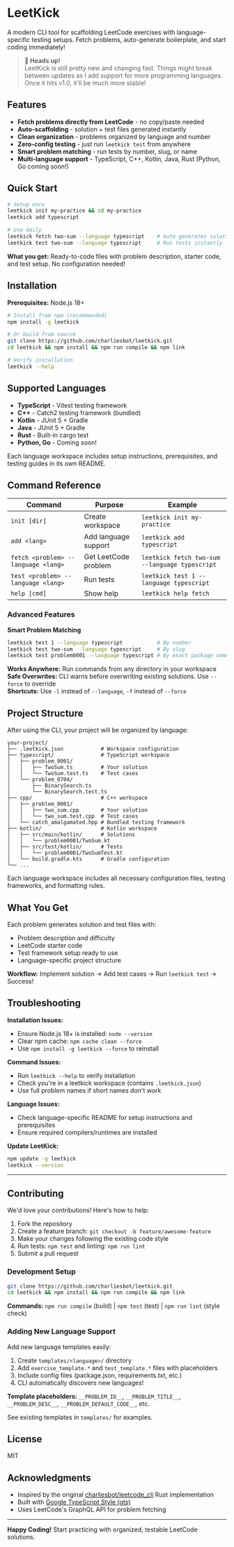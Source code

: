 # LeetKick

A modern CLI tool for scaffolding LeetCode exercises with language-specific testing setups. Fetch problems, auto-generate boilerplate, and start coding immediately!

> **🚧 Heads up!**  
> LeetKick is still pretty new and changing fast. Things might break between updates as I add support for more programming languages. Once it hits v1.0, it'll be much more stable!

## Features

- **Fetch problems directly from LeetCode** - no copy/paste needed
- **Auto-scaffolding** - solution + test files generated instantly  
- **Clean organization** - problems organized by language and number
- **Zero-config testing** - just run `leetkick test` from anywhere
- **Smart problem matching** - run tests by number, slug, or name
- **Multi-language support** - TypeScript, C++, Kotlin, Java, Rust (Python, Go coming soon!)

## Quick Start

```bash
# Setup once
leetkick init my-practice && cd my-practice
leetkick add typescript

# Use daily 
leetkick fetch two-sum --language typescript    # Auto-generates solution + test files
leetkick test two-sum --language typescript     # Run tests instantly
```

**What you get:** Ready-to-code files with problem description, starter code, and test setup. No configuration needed!

## Installation

**Prerequisites:** Node.js 18+

```bash
# Install from npm (recommended)
npm install -g leetkick

# Or build from source
git clone https://github.com/charliesbot/leetkick.git
cd leetkick && npm install && npm run compile && npm link

# Verify installation
leetkick --help
```

## Supported Languages

- **TypeScript** - Vitest testing framework
- **C++** - Catch2 testing framework (bundled)
- **Kotlin** - JUnit 5 + Gradle
- **Java** - JUnit 5 + Gradle
- **Rust** - Built-in cargo test
- **Python, Go** - Coming soon!

Each language workspace includes setup instructions, prerequisites, and testing guides in its own README.

## Command Reference

| Command | Purpose | Example |
|---------|---------|---------|
| `init [dir]` | Create workspace | `leetkick init my-practice` |
| `add <lang>` | Add language support | `leetkick add typescript` |
| `fetch <problem> --language <lang>` | Get LeetCode problem | `leetkick fetch two-sum --language typescript` |
| `test <problem> --language <lang>` | Run tests | `leetkick test 1 --language typescript` |
| `help [cmd]` | Show help | `leetkick help fetch` |

### Advanced Features

**Smart Problem Matching**
```bash
leetkick test 1 --language typescript           # By number
leetkick test two-sum --language typescript     # By slug  
leetkick test problem0001 --language typescript # By exact package name
```

**Works Anywhere:** Run commands from any directory in your workspace  
**Safe Overwrites:** CLI warns before overwriting existing solutions. Use `--force` to override  
**Shortcuts:** Use `-l` instead of `--language`, `-f` instead of `--force`


## Project Structure

After using the CLI, your project will be organized by language:

```
your-project/
├── .leetkick.json            # Workspace configuration
├── typescript/               # TypeScript workspace
│   ├── problem_0001/
│   │   ├── TwoSum.ts         # Your solution
│   │   └── TwoSum.test.ts    # Test cases
│   └── problem_0704/
│       ├── BinarySearch.ts
│       └── BinarySearch.test.ts
├── cpp/                      # C++ workspace  
│   ├── problem_0001/
│   │   ├── two_sum.cpp       # Your solution
│   │   └── two_sum.test.cpp  # Test cases
│   └── catch_amalgamated.hpp # Bundled testing framework
├── kotlin/                   # Kotlin workspace
│   ├── src/main/kotlin/      # Solutions
│   │   └── problem0001/TwoSum.kt
│   ├── src/test/kotlin/      # Tests  
│   │   └── problem0001/TwoSumTest.kt
│   └── build.gradle.kts      # Gradle configuration
└── ...
```

Each language workspace includes all necessary configuration files, testing frameworks, and formatting rules.

## What You Get

Each problem generates solution and test files with:
- Problem description and difficulty
- LeetCode starter code 
- Test framework setup ready to use
- Language-specific project structure

**Workflow:** Implement solution → Add test cases → Run `leetkick test` → Success!

## Troubleshooting

**Installation Issues:**
- Ensure Node.js 18+ is installed: `node --version`
- Clear npm cache: `npm cache clean --force`
- Use `npm install -g leetkick --force` to reinstall

**Command Issues:**
- Run `leetkick --help` to verify installation
- Check you're in a leetkick workspace (contains `.leetkick.json`)
- Use full problem names if short names don't work

**Language Issues:**
- Check language-specific README for setup instructions and prerequisites
- Ensure required compilers/runtimes are installed

**Update LeetKick:**
```bash
npm update -g leetkick
leetkick --version
```

---

## Contributing

We'd love your contributions! Here's how to help:

1. Fork the repository
2. Create a feature branch: `git checkout -b feature/awesome-feature`
3. Make your changes following the existing code style
4. Run tests: `npm test` and linting: `npm run lint`
5. Submit a pull request

### Development Setup

```bash
git clone https://github.com/charliesbot/leetkick.git
cd leetkick && npm install && npm run compile && npm link
```

**Commands:** `npm run compile` (build) | `npm test` (test) | `npm run lint` (style check)

### Adding New Language Support

Add new language templates easily:

1. Create `templates/<language>/` directory
2. Add `exercise_template.*` and `test_template.*` files with placeholders
3. Include config files (package.json, requirements.txt, etc.)
4. CLI automatically discovers new languages!

**Template placeholders:** `__PROBLEM_ID__`, `__PROBLEM_TITLE__`, `__PROBLEM_DESC__`, `__PROBLEM_DEFAULT_CODE__`, etc.

See existing templates in `templates/` for examples.

## License

MIT

## Acknowledgments

- Inspired by the original [charliesbot/leetcode_cli](https://github.com/charliesbot/leetcode_cli) Rust implementation
- Built with [Google TypeScript Style (gts)](https://github.com/google/gts)
- Uses LeetCode's GraphQL API for problem fetching

---

**Happy Coding!** Start practicing with organized, testable LeetCode solutions.